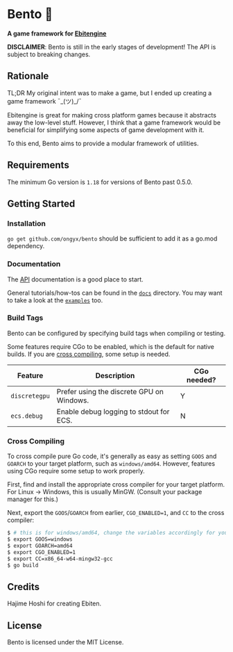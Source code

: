 # Bento 🍱

**A game framework for [Ebitengine]**

**DISCLAIMER**: Bento is still in the early stages of development! The API is subject to breaking changes.

## Rationale

TL;DR My original intent was to make a game, but I ended up creating a game framework ¯\_(ツ)_/¯

Ebitengine is great for making cross platform games because it abstracts away the low-level stuff.
However, I think that a game framework would be beneficial for simplifying some aspects of game development with it.

To this end, Bento aims to provide a modular framework of utilities.

## Requirements

The minimum Go version is `1.18` for versions of Bento past 0.5.0.

## Getting Started

### Installation

`go get github.com/ongyx/bento` should be sufficient to add it as a go.mod dependency.

### Documentation

The [API] documentation is a good place to start.

General tutorials/how-tos can be found in the [`docs`](docs/) directory.
You may want to take a look at the [`examples`](examples/) too.

### Build Tags

Bento can be configured by specifying build tags when compiling or testing.

Some features require CGo to be enabled, which is the default for native builds.
If you are [cross compiling](#cross-compiling), some setup is needed.

Feature       | Description                               | CGo needed?
---           | ---                                       | ---
`discretegpu` | Prefer using the discrete GPU on Windows. | Y
`ecs.debug`   | Enable debug logging to stdout for ECS.   | N

### Cross Compiling

To cross compile pure Go code, it's generally as easy as setting `GOOS` and `GOARCH` to your target platform, such as `windows/amd64`.
However, features using CGo require some setup to work properly.

First, find and install the appropriate cross compiler for your target platform. For Linux -> Windows, this is usually MinGW.
(Consult your package manager for this.)

Next, export the `GOOS`/`GOARCH` from earlier, `CGO_ENABLED=1`, and `CC` to the cross compiler:

```bash
$ # this is for windows/amd64, change the variables accordingly for your platform
$ export GOOS=windows
$ export GOARCH=amd64
$ export CGO_ENABLED=1
$ export CC=x86_64-w64-mingw32-gcc
$ go build
```

## Credits

Hajime Hoshi for creating Ebiten.

## License

Bento is licensed under the MIT License.

[Ebitengine]: https://github.com/hajimehoshi/ebiten
[API]: https://pkg.go.dev/github.com/ongyx/bento
